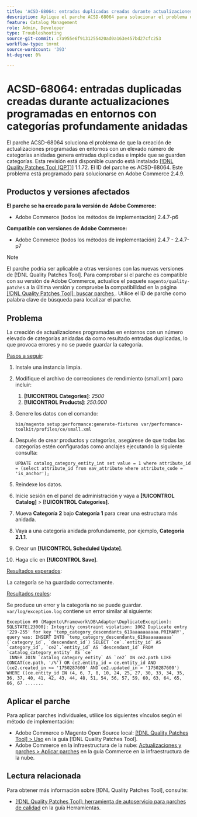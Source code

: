 ```yaml
---
title: 'ACSD-68064: entradas duplicadas creadas durante actualizaciones programadas en entornos con categorías profundamente anidadas'
description: Aplique el parche ACSD-68064 para solucionar el problema de Adobe Commerce, donde la creación de actualizaciones programadas en entornos con un alto número de categorías anidadas resulta en entradas duplicadas e impide el guardado de categorías.
feature: Catalog Management
role: Admin, Developer
type: Troubleshooting
source-git-commit: c7a955e6f9131255420ad0a163e457bd27cfc253
workflow-type: tm+mt
source-wordcount: '393'
ht-degree: 0%

---
```



# ACSD-68064: entradas duplicadas creadas durante actualizaciones programadas en entornos con categorías profundamente anidadas

El parche ACSD-68064 soluciona el problema de que la creación de actualizaciones programadas en entornos con un elevado número de categorías anidadas genera entradas duplicadas e impide que se guarden categorías. Esta revisión está disponible cuando está instalado [[!DNL Quality Patches Tool (QPT)]](/help/tools/quality-patches-tool/quality-patches-tool-to-self-serve-quality-patches.md) 1.1.72. El ID del parche es ACSD-68064. Este problema está programado para solucionarse en Adobe Commerce 2.4.9.

## Productos y versiones afectados

**El parche se ha creado para la versión de Adobe Commerce:**

* Adobe Commerce (todos los métodos de implementación) 2.4.7-p6

**Compatible con versiones de Adobe Commerce:**

* Adobe Commerce (todos los métodos de implementación) 2.4.7 - 2.4.7-p7

>[!NOTE]
>
>El parche podría ser aplicable a otras versiones con las nuevas versiones de [!DNL Quality Patches Tool]. Para comprobar si el parche es compatible con su versión de Adobe Commerce, actualice el paquete `magento/quality-patches` a la última versión y compruebe la compatibilidad en la página [[!DNL Quality Patches Tool]: buscar parches ](https://experienceleague.adobe.com/tools/commerce-quality-patches/index.html). Utilice el ID de parche como palabra clave de búsqueda para localizar el parche.

## Problema

La creación de actualizaciones programadas en entornos con un número elevado de categorías anidadas da como resultado entradas duplicadas, lo que provoca errores y no se puede guardar la categoría.

<u>Pasos a seguir</u>:

1. Instale una instancia limpia.
1. Modifique el archivo de correcciones de rendimiento (small.xml) para incluir:
   1. **[!UICONTROL Categories]**: *2500*
   1. **[!UICONTROL Products]**: *250.000*
1. Genere los datos con el comando:

   ```
   bin/magento setup:performance:generate-fixtures var/performance-toolkit/profiles/ce/small.xml
   ```

1. Después de crear productos y categorías, asegúrese de que todas las categorías estén configuradas como anclajes ejecutando la siguiente consulta:

   ```
   UPDATE catalog_category_entity_int set value = 1 where attribute_id = (select attribute_id from eav_attribute where attribute_code = 'is_anchor'); 
   ```

1. Reindexe los datos.
1. Inicie sesión en el panel de administración y vaya a **[!UICONTROL Catalog]** > **[!UICONTROL Categories]**.
1. Mueva **Categoría 2** bajo **Categoría 1** para crear una estructura más anidada.
1. Vaya a una categoría anidada profundamente, por ejemplo, **Categoría 2.1.1**.
1. Crear un **[!UICONTROL Scheduled Update]**.
1. Haga clic en **[!UICONTROL Save]**.

<u>Resultados esperados</u>:

La categoría se ha guardado correctamente.

<u>Resultados reales</u>:

Se produce un error y la categoría no se puede guardar. `var/log/exception.log` contiene un error similar al siguiente:

```
Exception #0 (Magento\Framework\DB\Adapter\DuplicateException): SQLSTATE[23000]: Integrity constraint violation: 1062 Duplicate entry '229-255' for key 'temp_category_descendants_619aaaaaaaaaa.PRIMARY', query was: INSERT INTO `temp_category_descendants_619aaaaaaaaaa` (`category_id`, `descendant_id`) SELECT `ce`.`entity_id` AS `category_id`, `ce2`.`entity_id` AS `descendant_id` FROM `catalog_category_entity` AS `ce`
 INNER JOIN `catalog_category_entity` AS `ce2` ON ce2.path LIKE CONCAT(ce.path, '/%') OR ce2.entity_id = ce.entity_id AND (ce2.created_in <= '1750287600' AND ce2.updated_in > '1750287600') WHERE ((ce.entity_id IN (4, 6, 7, 8, 10, 24, 25, 27, 30, 33, 34, 35, 36, 37, 40, 41, 42, 43, 44, 48, 51, 54, 56, 57, 59, 60, 63, 64, 65, 66, 67 .......
```

## Aplicar el parche

Para aplicar parches individuales, utilice los siguientes vínculos según el método de implementación:

* Adobe Commerce o Magento Open Source local: [[!DNL Quality Patches Tool] > Uso](/help/tools/quality-patches-tool/usage.md) en la guía [!DNL Quality Patches Tool].
* Adobe Commerce en la infraestructura de la nube: [Actualizaciones y parches > Aplicar parches](https://experienceleague.adobe.com/docs/commerce-cloud-service/user-guide/develop/upgrade/apply-patches.html) en la guía Commerce en la infraestructura de la nube.

## Lectura relacionada

Para obtener más información sobre [!DNL Quality Patches Tool], consulte:

* [[!DNL Quality Patches Tool]: herramienta de autoservicio para parches de calidad](/help/tools/quality-patches-tool/quality-patches-tool-to-self-serve-quality-patches.md) en la guía Herramientas.
